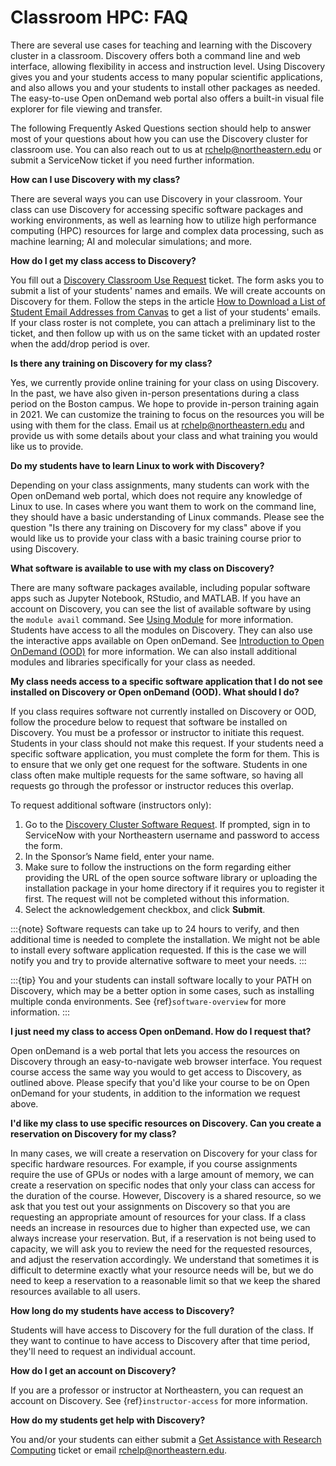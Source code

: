 # Classroom HPC: FAQ

There are several use cases for teaching and learning with the Discovery cluster in a classroom. Discovery offers both a command line and web interface, allowing flexibility in access and instruction level. Using Discovery gives you and your students access to many popular scientific applications, and also allows you and your students to install other packages as needed. The easy-to-use Open onDemand web portal also offers a built-in visual file explorer for file viewing and transfer.

The following Frequently Asked Questions section should help to answer most of your questions about how you can use the Discovery cluster for classroom use. You can also reach out to us at <rchelp@northeastern.edu> or submit a ServiceNow ticket if you need further information.

**How can I use Discovery with my class?**

There are several ways you can use Discovery in your classroom. Your class can use Discovery for accessing specific software packages and working environments, as well as learning how to utilize high performance computing (HPC) resources for large and complex data processing, such as machine learning; AI and molecular simulations; and more.

**How do I get my class access to Discovery?**

You fill out a [Discovery Classroom Use Request] ticket. The form asks you to submit a list of your students' names and emails. We will create accounts on Discovery for them. Follow the steps in the article [How to Download a List of Student Email Addresses from Canvas] to get a list of your students' emails. If your class roster is not complete, you can attach a preliminary list to the ticket, and then follow up with us on the same ticket with an updated roster when the add/drop period is over.

**Is there any training on Discovery for my class?**

Yes, we currently provide online training for your class on using Discovery. In the past, we have also given in-person presentations during a class period on the Boston campus. We hope to provide in-person training again in 2021. We can customize the training to focus on the resources you will be using with them for the class. Email us at <rchelp@northeastern.edu> and provide us with some details about your class and what training you would like us to provide.

**Do my students have to learn Linux to work with Discovery?**

Depending on your class assignments, many students can work with the Open onDemand web portal, which does not require any knowledge of Linux to use. In cases where you want them to work on the command line, they should have a basic understanding of Linux commands. Please see the question "Is there any training on Discovery for my class" above if you would like us to provide your class with a basic training course prior to using Discovery.

**What software is available to use with my class on Discovery?**

There are many software packages available, including popular software apps such as Jupyter Notebook, RStudio, and MATLAB. If you have an account on Discovery, you can see the list of available software by using the `module avail` command. See [Using Module] for more information. Students have access to all the modules on Discovery. They can also use the interactive apps available on Open onDemand. See [Introduction to Open OnDemand (OOD)] for more information. We can also install additional modules and libraries specifically for your class as needed.

**My class needs access to a specific software application that I do not see installed on Discovery or Open onDemand (OOD). What should I do?**

If you class requires software not currently installed on Discovery or OOD, follow the procedure below to request that software be installed on Discovery.
You must be a professor or instructor to initiate this request. Students in your class should not make this request. If your students need a specific software application, you must complete the form for them. This is to ensure that we only get one request for the software. Students in one class often make multiple requests for the same software, so having all requests go through the professor or instructor reduces this overlap.

To request additional software (instructors only):

1. Go to the [Discovery Cluster Software Request]. If prompted, sign in to ServiceNow with your Northeastern username and password to access the form.
1. In the Sponsor’s Name field, enter your name.
1. Make sure to follow the instructions on the form regarding either providing the URL of the open source software library or uploading the installation package in your home directory if it requires you to register it first. The request will not be completed without this information.
1. Select the acknowledgement checkbox, and click **Submit**.

:::{note}
Software requests can take up to 24 hours to verify, and then additional time is needed to complete the installation. We might not be able to install every software application requested. If this is the case we will notify you and try to provide alternative software to meet your needs.
:::

:::{tip}
You and your students can install software locally to your PATH on Discovery, which may be a better option in some cases, such as installing multiple conda environments. See {ref}`software-overview` for more information.
:::

**I just need my class to access Open onDemand. How do I request that?**

Open onDemand is a web portal that lets you access the resources on Discovery through an easy-to-navigate web browser interface. You request course access the same way you would to get access to
Discovery, as outlined above. Please specify that you'd like your course to be on Open onDemand for your students, in
addition to the information we request above.

**I'd like my class to use specific resources on Discovery. Can you create a reservation on Discovery for my class?**

In many cases, we will create a reservation on Discovery for your class for specific hardware resources. For example, if you course assignments
require the use of GPUs or nodes with a large amount of memory, we can create a reservation on specific nodes that only your class can access
for the duration of the course. However, Discovery is a shared resource, so we ask that you test out your assignments on Discovery so
that you are requesting an appropriate amount of resources for your class. If a class needs an increase in resources due to higher than
expected use, we can always increase your reservation. But, if a reservation is not being used to capacity, we will ask you to review the
need for the requested resources, and adjust the reservation accordingly. We understand that sometimes it is difficult to determine exactly
what your resource needs will be, but we do need to keep a reservation to a reasonable limit so that we keep the shared resources available to
all users.

**How long do my students have access to Discovery?**

Students will have access to Discovery for the full duration of the class. If they want to continue to have access to Discovery after that time period, they'll need to request an individual account.

**How do I get an account on Discovery?**

If you are a professor or instructor at Northeastern, you can request an account on Discovery. See {ref}`instructor-access` for more information.

**How do my students get help with Discovery?**

You and/or your students can either submit a [Get Assistance with Research Computing] ticket or email <rchelp@northeastern.edu>.

<!--LINKS-->

[discovery classroom use request]: https://bit.ly/NURC-Classroom
[discovery cluster software request]: https://bit.ly/NURC-Software
[get assistance with research computing]: https://bit.ly/NURC-Assistance
[how to download a list of student email addresses from canvas]: https://service.northeastern.edu/tech?id=kb_article&sys_id=0f84a740db20901084ba5595ce961981
[introduction to open ondemand (ood)]: ../08_using-ood/01_introduction.md
[using module]: ../04_software/02_modules.md
